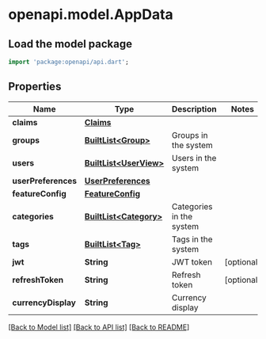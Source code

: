 # openapi.model.AppData

## Load the model package
```dart
import 'package:openapi/api.dart';
```

## Properties
Name | Type | Description | Notes
------------ | ------------- | ------------- | -------------
**claims** | [**Claims**](Claims.md) |  | 
**groups** | [**BuiltList&lt;Group&gt;**](Group.md) | Groups in the system | 
**users** | [**BuiltList&lt;UserView&gt;**](UserView.md) | Users in the system | 
**userPreferences** | [**UserPreferences**](UserPreferences.md) |  | 
**featureConfig** | [**FeatureConfig**](FeatureConfig.md) |  | 
**categories** | [**BuiltList&lt;Category&gt;**](Category.md) | Categories in the system | 
**tags** | [**BuiltList&lt;Tag&gt;**](Tag.md) | Tags in the system | 
**jwt** | **String** | JWT token | [optional] 
**refreshToken** | **String** | Refresh token | [optional] 
**currencyDisplay** | **String** | Currency display | 

[[Back to Model list]](../README.md#documentation-for-models) [[Back to API list]](../README.md#documentation-for-api-endpoints) [[Back to README]](../README.md)


